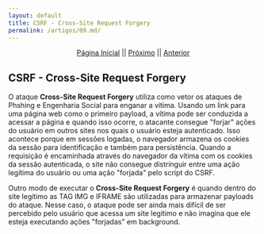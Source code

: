 ```yaml
---
layout: default
title: CSRF - Cross-Site Request Forgery
permalink: /artigos/09.md/
---
```

  
<p align="center">
 <a href="https://carineconstantino.github.io/cybersecurity/">Página Inicial</a>
 || 
 <a href="https://carineconstantino.github.io/cybersecurity/">Próximo</a>  
 || 
 <a href="https://carineconstantino.github.io/cybersecurity/artigos/08.md">Anterior</a>   
</p>

## CSRF - Cross-Site Request Forgery

O ataque **Cross-Site Request Forgery** utiliza como vetor os ataques de Phshing e Engenharia Social para enganar a vítima. Usando um link para uma página web como o primeiro payload, a vítima pode ser conduzida a acessar a página e quando isso ocorre, o atacante consegue "forjar" ações do usuário em outros sites nos quais o usuário esteja autenticado. Isso acontece porque em sessões logadas, o navegador armazena os cookies da sessão para identificação e também para persistência. Quando a requisição é encaminhada através do navegador da vítima com os cookies da sessão autenticada, o site não consegue distringuir entre uma ação legítima do usuário ou uma ação "forjada" pelo script do CSRF. 

Outro modo de executar o **Cross-Site Request Forgery** é quando dentro do site legítimo as TAG IMG e IFRAME são utilizadas para armazenar payloads do ataque. Nesse caso, o ataque pode ser ainda mais difícil de ser percebido pelo usuário que acessa um site legítimo e não imagina que ele esteja executando ações "forjadas" em background. 




